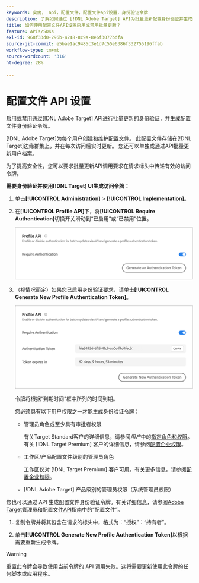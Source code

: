 ```yaml
---
keywords: 实施， api，配置文件，配置文件api设置，身份验证令牌
description: 了解如何通过 [!DNL Adobe Target] API为批量更新配置身份验证并生成配置文件身份验证令牌。
title: 如何使用配置文件API设置启用或禁用批量更新？
feature: APIs/SDKs
exl-id: 968f33d0-296b-4248-8c9a-8e6f3077bdfa
source-git-commit: e5bae1ac9485c3e1d7c55e6386f332755196ffab
workflow-type: tm+mt
source-wordcount: '316'
ht-degree: 28%

---
```


# 配置文件 API 设置

启用或禁用通过[!DNL Adobe Target] API进行批量更新的身份验证，并生成配置文件身份验证令牌。

[!DNL Adobe Target]为每个用户创建和维护配置文件。 此配置文件存储在[!DNL Target]边缘群集上，并在每次访问后实时更新。 您还可以单独或通过API批量更新用户档案。

为了提高安全性，您可以要求批量更新API调用要求在请求标头中传递有效的访问令牌。

**需要身份验证并使用[!DNL Target] UI生成访问令牌：**

1. 单击&#x200B;**[!UICONTROL Administration]** > **[!UICONTROL Implementation]**。
1. 在&#x200B;**[!UICONTROL Profile API]**&#x200B;下，将&#x200B;**[!UICONTROL Require Authentication]**&#x200B;切换开关滑动到“已启用”或“已禁用”位置。

   ![替代图像](assets/profile_api_settings.png)

1. （视情况而定）如果您已启用身份验证要求，请单击&#x200B;**[!UICONTROL Generate New Profile Authentication Token]**。

   ![替代图像](assets/profile_api_settings_2.png)

   令牌将根据“到期时间”框中所列的时间到期。

   您必须具有以下用户权限之一才能生成身份验证令牌：

   * 管理员角色或至少具有审批者权限

     有关Target Standard客户的详细信息，请参阅&#x200B;*用户*&#x200B;中的[指定角色和权限](https://experienceleague.adobe.com/docs/target/using/administer/manage-users/users/user-management.html#roles-permissions)。 有关 [!DNL Target Premium] 客户的详细信息，请参阅[配置企业权限](https://experienceleague.adobe.com/docs/target/using/administer/manage-users/enterprise/properties-overview.html)。

   * 工作区/产品配置文件级别的管理员角色

     工作区仅对 [!DNL Target Premium] 客户可用。有关更多信息，请参阅[配置企业权限](https://experienceleague.adobe.com/docs/target/using/administer/manage-users/enterprise/properties-overview.html)。

   * [!DNL Adobe Target] 产品级别的管理员权限（系统管理员权限）

您也可以通过 API 生成配置文件身份验证令牌。有关详细信息，请参阅[Adobe Target管理员和配置文件API指南](../../administer/admin-api/admin-api-overview-new.md)中的“配置文件”。

1. 复制令牌并将其包含在请求的标头中，格式为：“授权”：“持有者”。

1. 单击&#x200B;**[!UICONTROL Generate New Profile Authentication Token]**&#x200B;以根据需要重新生成令牌。

>[!WARNING]
>
>重置此令牌会导致使用当前令牌的 API 调用失败。这将需要更新使用此令牌的任何脚本或应用程序。
